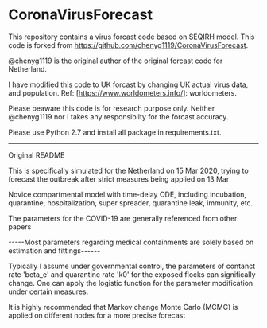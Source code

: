 # CoronaVirusForecast

This repository contains a virus forcast code based on SEQIRH model. This code is forked from https://github.com/chenyg1119/CoronaVirusForecast. 

@chenyg1119 is the original author of the original forcast code for Netherland. 

I have modified this code to UK forcast by changing UK actual virus data, and population. Ref: [https://www.worldometers.info/]: worldometers.

Please beaware this code is for research purpose only. Neither @chenyg1119 nor I takes any responsibilty for the forcast accuracy.

Please use Python 2.7 and install all package in requirements.txt.


--- 
Original README

This is specifically simulated for the Netherland on 15 Mar 2020, trying to forecast the outbreak after strict measures being applied on 13 Mar

Novice compartmental model with time-delay ODE, including incubation, quarantine, hospitalization, super spreader, quarantine leak, immunity, etc.

The parameters for the COVID-19 are generally referenced from other papers

-----Most parameters regarding medical containments are solely based on estimation and fittings------

Typically I assume under governmental control, the parameters of contanct rate 'beta_e' and quarantine rate 'k0' for the exposed flocks can significally change. One can apply the logistic function for the parameter modification under certain measures.

It is highly recommended that Markov change Monte Carlo (MCMC) is applied on different nodes for a more precise forecast

